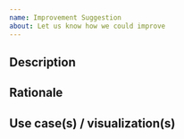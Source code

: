 ```yaml
---
name: Improvement Suggestion
about: Let us know how we could improve
---
```


## Description



## Rationale



## Use case(s) / visualization(s)



